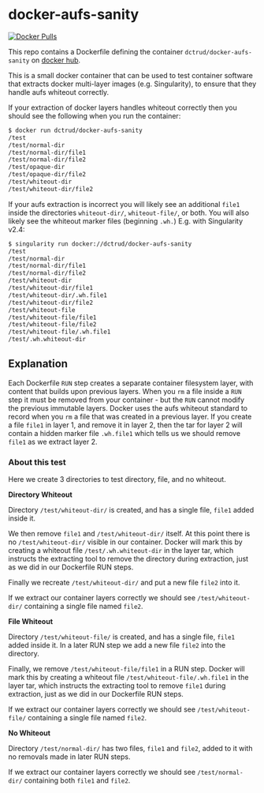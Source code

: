 # docker-aufs-sanity

[![Docker Pulls](https://img.shields.io/docker/pulls/dctrud/docker-aufs-sanity.svg)](https://hub.docker.com/r/dctrud/docker-aufs-sanity/)

This repo contains a Dockerfile defining the container `dctrud/docker-aufs-sanity` on [docker hub](https://hub.docker.com/r/dctrud/docker-aufs-sanity/).

This is a small docker container that can be used to test container software that extracts docker multi-layer images (e.g. Singularity), to ensure that they handle aufs whiteout correctly.

If your extraction of docker layers handles whiteout correctly then you should see the following when you run the container:

```bash
$ docker run dctrud/docker-aufs-sanity
/test
/test/normal-dir
/test/normal-dir/file1
/test/normal-dir/file2
/test/opaque-dir
/test/opaque-dir/file2
/test/whiteout-dir
/test/whiteout-dir/file2
```

If your aufs extraction is incorrect you will likely see an additional `file1` inside the directories `whiteout-dir/`, `whiteout-file/`, or both. You will also likely see the whiteout marker files (beginning `.wh.`) E.g. with Singularity v2.4:

```bash
$ singularity run docker://dctrud/docker-aufs-sanity
/test
/test/normal-dir
/test/normal-dir/file1
/test/normal-dir/file2
/test/whiteout-dir
/test/whiteout-dir/file1
/test/whiteout-dir/.wh.file1
/test/whiteout-dir/file2
/test/whiteout-file
/test/whiteout-file/file1
/test/whiteout-file/file2
/test/whiteout-file/.wh.file1
/test/.wh.whiteout-dir
```


## Explanation

Each Dockerfile `RUN` step creates a separate container filesystem layer, with content that builds upon previous layers. When you `rm` a file inside a `RUN` step it must be removed from your container - but the `RUN` cannot modify the previous immutable layers. Docker uses the aufs whiteout standard to record when you `rm` a file that was created in a previous layer. If you create a file `file1` in layer 1, and remove it in layer 2, then the tar for layer 2 will contain a hidden marker file `.wh.file1` which tells us we should remove `file1` as we extract layer 2.

### About this test

Here we create 3 directories to test directory, file, and no whiteout.

**Directory Whiteout**

Directory `/test/whiteout-dir/` is created, and has a single file, `file1` added inside it.

We then remove `file1` and `/test/whiteout-dir/` itself. At this point there is no `/test/whiteout-dir/` visible in our container. Docker will mark this by creating a whiteout file `/test/.wh.whiteout-dir` in the layer tar, which instructs the extracting tool to remove the directory during extraction, just as we did in our Dockerfile RUN steps.

Finally we recreate `/test/whiteout-dir/` and put a new file `file2` into it.

If we extract our container layers correctly we should see `/test/whiteout-dir/` containing a single file named `file2`.


**File Whiteout**

Directory `/test/whiteout-file/` is created, and has a single file, `file1` added inside it. In a later RUN step we add a new file `file2` into the directory.

Finally, we remove `/test/whiteout-file/file1` in a RUN step. Docker will mark this by creating a whiteout file `/test/whiteout-file/.wh.file1` in the layer tar, which instructs the extracting tool to remove `file1` during extraction, just as we did in our Dockerfile RUN steps.

If we extract our container layers correctly we should see `/test/whiteout-file/` containing a single file named `file2`.

**No Whiteout**

Directory `/test/normal-dir/` has two files, `file1` and `file2`, added to it with no removals made in later RUN steps.

If we extract our container layers correctly we should see `/test/normal-dir/` containing both `file1` and `file2`.

